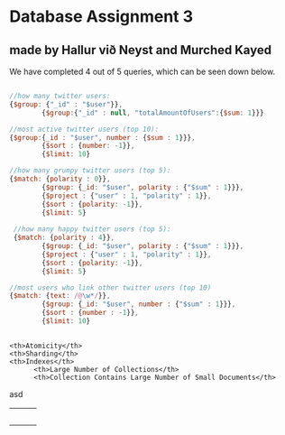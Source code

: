 <h1>Database Assignment 3</h1>
<h2>made by Hallur við Neyst and Murched Kayed</h2>
<p>We have completed 4 out of 5 queries, which can be seen down below.</p>

```javascript

//how many twitter users:
{$group: {"_id" : "$user"}},
        {$group:{"_id" : null, "totalAmountOfUsers":{$sum: 1}}}

//most active twitter users (top 10):
{$group:{_id : "$user", number : {$sum : 1}}},
        {$sort : {number: -1}},
        {$limit: 10}

//how many grumpy twitter users (top 5):
{$match: {polarity : 0}},
        {$group: {_id: "$user", polarity : {"$sum" : 1}}},
        {$project : {"user" : 1, "polarity" : 1}},
        {$sort : {polarity: -1}},
        {$limit: 5}
        
 //how many happy twitter users (top 5):
 {$match: {polarity : 4}},
        {$group: {_id: "$user", polarity : {"$sum" : 1}}},
        {$project : {"user" : 1, "polarity" : 1}},
        {$sort : {polarity: -1}},
        {$limit: 5}

//most users who link other twitter users (top 10)
{$match: {text: /@\w*/}},
        {$group: {_id: "$user", number : {"$sum" : 1}}},
        {$sort : {number : -1}},
        {$limit: 10}
        
```

<table>
  <tr>
          
    <th>Atomicity</th>
    <th>Sharding</th> 
    <th>Indexes</th>
          <th>Large Number of Collections</th>
          <th>Collection Contains Large Number of Small Documents</th>
  </tr>
  asd<tr>
    <td></td>
    <td></td> 
    <td></td>
  </tr>
  <tr>
    <td></td>
    <td></td> 
    <td></td>
  </tr>
          <tr>
    <td></td>
    <td></td> 
    <td></td>
  </tr>
          <tr>
    <td></td>
    <td></td> 
    <td></td>
  </tr>  <tr>
    <td></td>
    <td></td> 
    <td></td>
  </tr>
</table>
